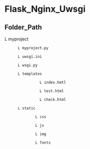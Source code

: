 # Flask_Nginx_Uwsgi

## Folder_Path
L myproject

          L myproject.py
          
          L uwsgi.ini
          
          L wsgi.py
          
          L templates
          
                    L index.hmtl
                    
                    L test.html
                    
                    L check.html
                    
          L static
          
                  L css
                  
                  L js
                  
                  L img
                  
                  L fonts
          

